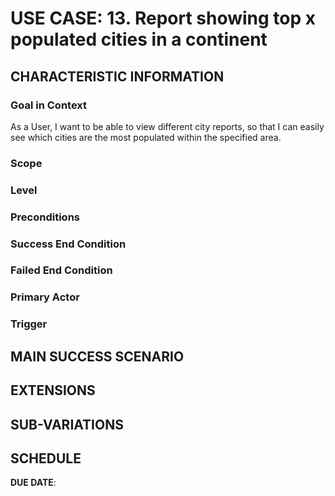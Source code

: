 # USE CASE: 13. Report showing top x populated cities in a continent

## CHARACTERISTIC INFORMATION

### Goal in Context
As a User, I want to be able to view different city reports, so that I can easily see which cities are the most populated within the specified area.


### Scope



### Level



### Preconditions



### Success End Condition



### Failed End Condition



### Primary Actor



### Trigger



## MAIN SUCCESS SCENARIO



## EXTENSIONS



## SUB-VARIATIONS



## SCHEDULE

**DUE DATE**:

